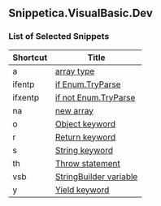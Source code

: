 ## Snippetica\.VisualBasic\.Dev

### List of Selected Snippets

Shortcut|Title
--------|-----
a|[array type](ArrayOfTType.snippet)
ifentp|[if Enum.TryParse](IfEnumTryParse.snippet)
ifxentp|[if not Enum.TryParse](IfNotEnumTryParse.snippet)
na|[new array ](NewArrayOfT.snippet)
o|[Object keyword](ObjectKeyword.snippet)
r|[Return keyword](ReturnKeyword.snippet)
s|[String keyword](StringKeyword.snippet)
th|[Throw statement](ThrowStatement.snippet)
vsb|[StringBuilder variable](StringBuilderVariable.snippet)
y|[Yield keyword](YieldKeyword.snippet)
